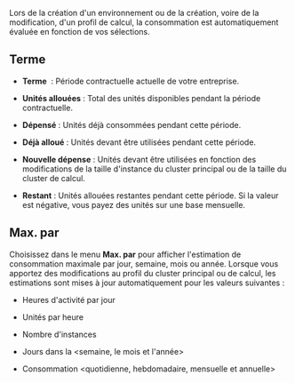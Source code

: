 Lors de la création d'un environnement ou de la création, voire de la modification, d'un profil de calcul, la consommation est automatiquement évaluée en fonction de vos sélections.

Terme
-----

-   **Terme**  : Période contractuelle actuelle de votre entreprise.

-   **Unités allouées** : Total des unités disponibles pendant la période contractuelle.

-   **Dépensé** : Unités déjà consommées pendant cette période.

-   **Déjà alloué** : Unités devant être utilisées pendant cette période.

-   **Nouvelle dépense** : Unités devant être utilisées en fonction des modifications de la taille d'instance du cluster principal ou de la taille du cluster de calcul.

-   **Restant** : Unités allouées restantes pendant cette période. Si la valeur est négative, vous payez des unités sur une base mensuelle.

Max. par
--------

Choisissez dans le menu **Max. par** pour afficher l'estimation de consommation maximale par jour, semaine, mois ou année. Lorsque vous apportez des modifications au profil du cluster principal ou de calcul, les estimations sont mises à jour automatiquement pour les valeurs suivantes :

-   Heures d'activité par jour

-   Unités par heure

-   Nombre d'instances

-   Jours dans la \<semaine, le mois et l'année\>

-   Consommation \<quotidienne, hebdomadaire, mensuelle et annuelle\>
